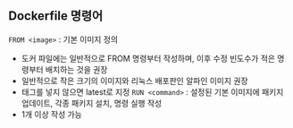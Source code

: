 ## Dockerfile 명령어
`FROM <image>` : 기본 이미지 정의
- 도커 파일에는 일반적으로 FROM 명령부터 작성하며, 이후 수정 빈도수가 적은 명령부터 배치하는 것을 권장
- 일반적으로 작은 크기의 이미지와 리눅스 배포판인 알파인 이미지 권장
- 태그를 넣지 않으면 latest로 지정
`RUN <command>` : 설정된 기본 이미지에 패키지 업데이트, 각종 패키지 설치, 명령 실행 작성
- 1개 이상 작성 가능